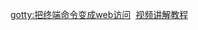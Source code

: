 [gotty:把终端命令变成web访问](https://github.com/yudai/gotty)  [视频讲解教程](https://www.bilibili.com/video/BV1LY4y1g72w/?spm_id_from=333.999.0.0)






